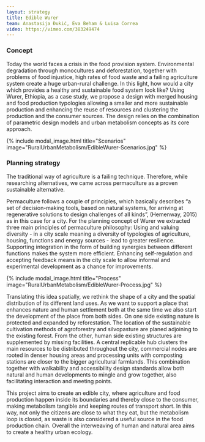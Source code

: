 ```yaml
---
layout: strategy
title: Edible Wurer
team: Anastasija Đukić, Eva Beham & Luisa Correa
video: https://vimeo.com/383249474
---
```


### Concept

Today the world faces a crisis in the food provision system. Environmental degradation through monocultures and deforestation, together with problems of food injustice, high rates of food waste and a failing agriculture system create a huge urban-rural challenge. In this light, how would a city which provides a healthy and sustainable food system look like? Using Wurer, Ethiopia, as a case study, we propose a design with merged housing and food production typologies allowing a smaller and more sustainable production and enhancing the reuse of resources and clustering the production and the consumer sources. The design relies on the combination of parametric design models and urban metabolism concepts as its core approach.

{% include modal_image.html title="Scenarios" image="RuralUrbanMetabolism/EdibleWurer-Scenarios.jpg" %}

### Planning strategy

The traditional way of agriculture is a failing technique. Therefore, while researching alternatives, we came across permaculture as a proven sustainable alternative.

Permaculture follows a couple of principles, which basically describes “a set of decision-making tools, based on natural systems, for arriving at regenerative solutions to design challenges of all kinds”, (Hemenway, 2015) as in this case for a city. For the planning concept of Wurer we extracted three main principles of permaculture philosophy: Using and valuing diversity - in a city scale meaning a diversity of typologies of agriculture, housing, functions and energy sources - lead to greater resilience. Supporting integration in the form of building synergies between different functions makes the system more efficient. Enhancing self-regulation and accepting feedback means in the city scale to allow informal and experimental development as a chance for improvements.

{% include modal_image.html title="Process" image="RuralUrbanMetabolism/EdibleWurer-Process.jpg" %}

Translating this idea spatially, we rethink the shape of a city and the spatial distribution of its different land uses. As we want to support a place that enhances nature and human settlement both at the same time we also start the development of the place from both sides. On one side existing nature is protected and expanded by reforestation. The location of the sustainable cultivation methods of agroforestry and silvopasture are planed adjoining to the existing forest. From the other, human side existing structures are supplemented by missing facilities. A central replicable hub clusters the main resources to be distributed throughout the city, commercial nodes are rooted in denser housing areas and processing units with composting stations are closer to the bigger agricultural farmlands. This combination together with walkability and accessibility design standards allow both natural and human developments to mingle and grow together, also facilitating interaction and meeting points.

This project aims to create an edible city, where agriculture and food production happen inside its boundaries and thereby close to the consumer, making metabolism tangible and keeping routes of transport short. In this way, not only the citizens are close to what they eat, but the metabolism loop is closed, as waste is also considered a useful source in the food production chain. Overall the interweaving of human and natural area aims to create a healthy urban ecology.